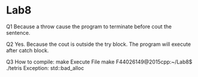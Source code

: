 # Lab8
Q1
Because a throw cause the program to terminate before cout the sentence.

Q2
Yes.
Because the cout is outside the try block. The program  will execute after catch block.


Q3
How to compile: 
make Execute File   make
F44026149@2015cpp:~/Lab8$ ./tetris 
Exception: std::bad_alloc
